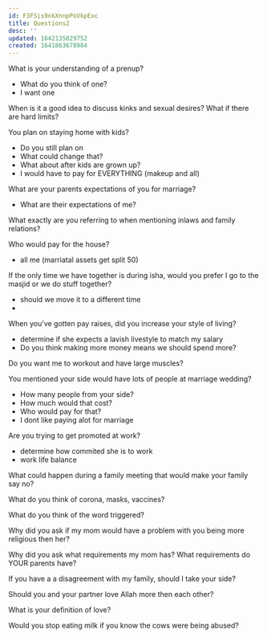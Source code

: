 ```yaml
---
id: F3FSis9nkXnnpPoVkpExc
title: Questions2
desc: ''
updated: 1642135829752
created: 1641863678984
---
```


What is your understanding of a prenup?
  - What do you think of one?
  - I want one

When is it a good idea to discuss kinks and sexual desires? What if there are hard limits?

You plan on staying home with kids?
  - Do you still plan on 
  - What could change that?
  - What about after kids are grown up?
  - I would have to pay for EVERYTHING (makeup and all)

What are your parents expectations of you for marriage?
  - What are their expectations of me?

What exactly are you referring to when mentioning inlaws and family relations?

Who would pay for the house?
  - all me (marriatal assets get split 50)

If the only time we have together is during isha, would you prefer I go to the masjid or we do stuff together?
  - should we move it to a different time
  - 

When you've gotten pay raises, did you increase your style of living?
  - determine if she expects a lavish livestyle to match my salary
  - Do you think making more money means we should spend more?

Do you want me to workout and have large muscles?

You mentioned your side would have lots of people at marriage wedding?
  - How many people from your side?
  - How much would that cost?
  - Who would pay for that?
  - I dont like paying alot for marriage

Are you trying to get promoted at work?
  - determine how commited she is to work
  - work life balance

What could happen during a family meeting that would make your family say no?


What do you think of corona, masks, vaccines?

What do you think of the word triggered?

Why did you ask if my mom would have a problem with you being more religious then her?

Why did you ask what requirements my mom has? What requirements do YOUR parents have?

If you have a a disagreement with my family, should I take your side?

Should you and your partner love Allah more then each other?

What is your definition of love?

Would you stop eating milk if you know the cows were being abused?
